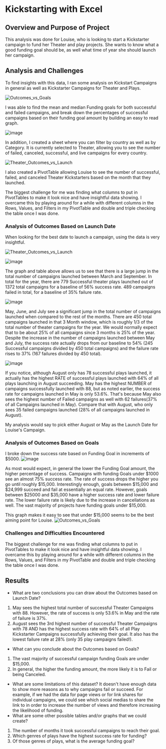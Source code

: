# Kickstarting with Excel

## Overview and Purpose of Project
This analysis was done for Louise, who is looking to start a Kickstarter campaign to fund her Theater and play projects. She wants to know what a good funding goal should be, as well what time of year she should launch her campaign.
## Analysis and Challenges
To find insights with this data, I ran some analysis on Kickstart Campaigns in general as well as Kickstarter Campaigns for Theater and Plays.


![Outcomes_vs_Goals](https://user-images.githubusercontent.com/108035549/178830782-e15d8636-a462-4c9f-a9b1-2b07fc59dea1.png)


I was able to find the mean and median Funding goals for both successful and failed campaigns, and break down the percentages of successful campaigns based on their funding goal amount by building an easy to read graph.

![image](https://user-images.githubusercontent.com/108035549/178831176-b6908e9d-5dec-4ad6-9a68-03838c16e29d.png)


In addition, I created a sheet where you can filter by country as well as by Category. It is currently selected to Theater, allowing you to see the number of failed, canceled, successful, and live campaigns for every country. 

![Theater_Outcomes_vs_Launch](https://user-images.githubusercontent.com/108035549/178831392-6cbda096-e970-43e3-ae4b-6be3da23b802.png)


I also created a PivotTable allowing Louise to see the number of successful, failed, and canceled Theater Kickstarters based on the month that they launched.

The biggest challenge for me was finding what columns to put in PivotTables to make it look nice and have insightful data showing. I overcame this by playing around for a while with different columns in the Rows, Values, and Filters in my PivotTable and double and triple checking the table once I was done.

### Analysis of Outcomes Based on Launch Date
When looking for the best date to launch a campaign, using the data is very insightful. 

![Theater_Outcomes_vs_Launch](https://user-images.githubusercontent.com/108035549/178831802-3dbe46f9-b6aa-46ef-9b33-dcb5664552e0.png)

![image](https://user-images.githubusercontent.com/108035549/178843117-313ef16c-4eaa-4e25-8a7f-9c62f06c4a11.png)

The graph and table above allows us to see that there is a large jump in the total number of campaigns launched between March and September. In total for the year, there are 779 Successful theater plays launched out of 1372 total campaigns for a baseline of 56% success rate. 489 campaigns failed in total, for a baseline of 35% failure rate.


				
![image](https://user-images.githubusercontent.com/108035549/178836338-fb22aedb-fc74-4f4a-b4fb-2a504f681f96.png)

May, June, and July see a significant jump in the total number of campaigns launched when compared to the rest of the months. There are 450 total campaigns launched in that 3 Month window, which is roughly 1/3 of the total number of theater campaigns for the year. We would normally expect that to be about 25% of all campaigns since 3 months is 25% of the year. Despite the increase in the number of campaigns launched between May and July, the success rate actually drops from our baseline to 54% (245 Successful campaigns divided by 450 total campaigns) and the failure rate rises to 37% (167 failures divided by 450 total).


![image](https://user-images.githubusercontent.com/108035549/178837360-5c61a5d3-9b6c-4756-9272-790230128475.png)

If you notice, although August only has 78 successful plays launched, it actually has the highest RATE of successful plays launched with 64% of all plays launching in August succeeding. May has the highest NUMBER of campaigns successfully launched with 88, but as noted earlier, the success rate for campaigns launched in May is only 53.6%. That's because May also sees the highest number of Failed campaigns as well with 62 failures(37% of all Campaigns launched in May). Compare that with August, who only sees 35 failed campaigns launched (28% of all campaigns launched in August).

My analysis would say to pick either August or May as the Launch Date for Louise's Campaign.


### Analysis of Outcomes Based on Goals
I broke down the success rate based on Funding Goal in increments of $5000. 
![image](https://user-images.githubusercontent.com/108035549/178839360-27b1c5fe-25cf-402d-9425-95457d621286.png)

As most would expect, in general the lower the Funding Goal amount, the higher percentage of success. Campaigns with funding Goals under $1000 see an almost 75% success rate. The rate of success drops the higher you go until roughly $15,000. Interestingly enough, goals between $15,000 and $24,999 succeed and fail at essentially an equal rate. However, goals between $25000 and $35,000 have a higher success rate and lower failure rate. The lower failure rate is likely due to the increase in cancellations as well. The vast majority of projects have funding goals under $15,000.

This graph makes it easy to see that under $15,000 seems to be the best aiming point for Louise.
![Outcomes_vs_Goals](https://user-images.githubusercontent.com/108035549/178840100-07cbdd5b-3068-4654-91ca-a26a4a6990bf.png)


### Challenges and Difficulties Encountered
The biggest challenge for me was finding what columns to put in PivotTables to make it look nice and have insightful data showing. I overcame this by playing around for a while with different columns in the Rows, Values, and Filters in my PivotTable and double and triple checking the table once I was done.

## Results

- What are two conclusions you can draw about the Outcomes based on Launch Date?
1. May sees the highest total number of successful Theater Campaigns with 88. However, the rate of success is only 53.6% in May and the rate of failure is 37%.
2. August sees the 3rd highest number of successful Theater Campaigns with 78 AND has the highest success rate with 64% of all Play Kickstarter Campaigns successfully achieving their goal. It also has the lowest failure rate at 28% (only 35 play campaigns failed!).
- What can you conclude about the Outcomes based on Goals?
1. The vast majority of successful campaign funding Goals are under $15,000.
2. In general, the higher the funding amount, the more likely it is to Fail or being Canceled. 
- What are some limitations of this dataset?
It doesn't have enough data to show more reasons as to why campaigns fail or succeed. For example, if we had the data for page views or for link shares for individual campaigns, we could see which social medias to share the link to in order to increase the number of views and therefore increasing the likelihood of funding.
- What are some other possible tables and/or graphs that we could create?
1. The number of months it took successful campaigns to reach their goal.
2. Which genres of plays have the highest success rate for funding?
3. Of those genres of plays, what is the average funding goal?

